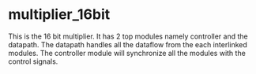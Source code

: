 # multiplier_16bit

This is the 16 bit multiplier. It has 2 top modules namely controller and the datapath. 
The datapath handles all the dataflow from the each interlinked modules.
The controller module will synchronize all the modules with the control signals.
